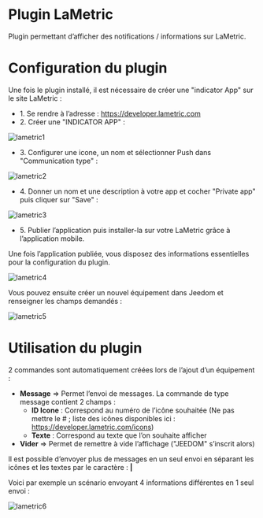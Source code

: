 # Plugin LaMetric

Plugin permettant d’afficher des notifications / informations sur LaMetric.

# Configuration du plugin 

Une fois le plugin installé, il est nécessaire de créer une "indicator App" sur le site LaMetric :

-   1\. Se rendre à l’adresse : <https://developer.lametric.com>
-   2\. Créer une "INDICATOR APP" :

![lametric1](../images/lametric1.png)

-   3\. Configurer une icone, un nom et sélectionner Push dans "Communication type" :

![lametric2](../images/lametric2.png)

-   4\. Donner un nom et une description à votre app et cocher "Private app" puis cliquer sur "Save" :

![lametric3](../images/lametric3.png)

-   5\. Publier l’application puis installer-la sur votre LaMetric grâce à l’application mobile.

Une fois l’application publiée, vous disposez des informations essentielles pour la configuration du plugin.

![lametric4](../images/lametric4.png)

Vous pouvez ensuite créer un nouvel équipement dans Jeedom et renseigner les champs demandés :

![lametric5](../images/lametric5.png)

# Utilisation du plugin 

2 commandes sont automatiquement créées lors de l’ajout d’un équipement :

-   **Message** ⇒ Permet l’envoi de messages. La commande de type message contient 2 champs : 
    - **ID Icone** : Correspond au numéro de l’icône souhaitée (Ne pas mettre le \# ; liste des icônes disponibles ici : <https://developer.lametric.com/icons>)
    - **Texte** : Correspond au texte que l’on souhaite afficher
-   **Vider** ⇒ Permet de remettre à vide l’affichage ("JEEDOM" s’inscrit alors)

Il est possible d’envoyer plus de messages en un seul envoi en séparant les icônes et les textes par le caractère : **|**

Voici par exemple un scénario envoyant 4 informations différentes en 1 seul envoi :

![lametric6](../images/lametric6.png)
